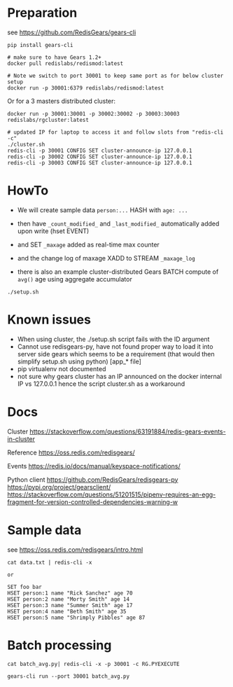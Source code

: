 # Preparation

see https://github.com/RedisGears/gears-cli
```
pip install gears-cli

# make sure to have Gears 1.2+
docker pull redislabs/redismod:latest

# Note we switch to port 30001 to keep same port as for below cluster setup
docker run -p 30001:6379 redislabs/redismod:latest
```

Or for a 3 masters distributed cluster:
```
docker run -p 30001:30001 -p 30002:30002 -p 30003:30003 redislabs/rgcluster:latest

# updated IP for laptop to access it and follow slots from "redis-cli -c"
./cluster.sh
redis-cli -p 30001 CONFIG SET cluster-announce-ip 127.0.0.1
redis-cli -p 30002 CONFIG SET cluster-announce-ip 127.0.0.1
redis-cli -p 30003 CONFIG SET cluster-announce-ip 127.0.0.1
```

# HowTo

- We will create sample data `person:...` HASH with `age: ...`
- then have `_count_modified_` and `_last_modified_` automatically added upon write (hset EVENT)
- and SET `_maxage` added as real-time max counter
- and the change log of maxage XADD to STREAM `_maxage_log`

- there is also an example cluster-distributed Gears BATCH compute of `avg()` age using aggregate accumulator


```
./setup.sh
```

# Known issues
- When using cluster, the ./setup.sh script fails with the ID argument
- Cannot use redisgears-py, have not found proper way to load it into server side gears which seems to be a requirement (that would then simplify setup.sh using python) [app_* file]
- pip virtualenv not documented
- not sure why gears cluster has an IP announced on the docker internal IP vs 127.0.0.1 hence the script cluster.sh as a workaround


# Docs

Cluster
https://stackoverflow.com/questions/63191884/redis-gears-events-in-cluster

Reference
https://oss.redis.com/redisgears/

Events
https://redis.io/docs/manual/keyspace-notifications/

Python client
https://github.com/RedisGears/redisgears-py
https://pypi.org/project/gearsclient/
https://stackoverflow.com/questions/51201515/pipenv-requires-an-egg-fragment-for-version-controlled-dependencies-warning-w


# Sample data

see https://oss.redis.com/redisgears/intro.html
```
cat data.txt | redis-cli -x

or

SET foo bar
HSET person:1 name "Rick Sanchez" age 70
HSET person:2 name "Morty Smith" age 14
HSET person:3 name "Summer Smith" age 17
HSET person:4 name "Beth Smith" age 35
HSET person:5 name "Shrimply Pibbles" age 87
```



# Batch processing

```
cat batch_avg.py| redis-cli -x -p 30001 -c RG.PYEXECUTE

gears-cli run --port 30001 batch_avg.py
```


